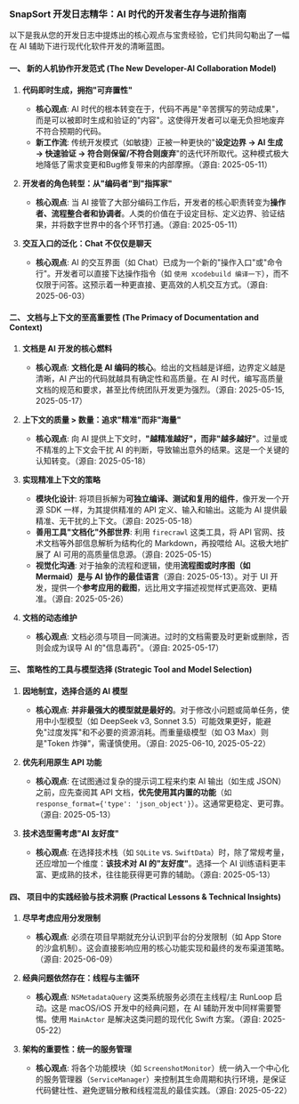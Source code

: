### SnapSort 开发日志精华：AI 时代的开发者生存与进阶指南

以下是我从您的开发日志中提炼出的核心观点与宝贵经验，它们共同勾勒出了一幅在 AI 辅助下进行现代化软件开发的清晰蓝图。

#### 一、 新的人机协作开发范式 (The New Developer-AI Collaboration Model)

1. **代码即时生成，拥抱"可弃置性"**
    * **核心观点**: AI 时代的根本转变在于，代码不再是"辛苦撰写的劳动成果"，而是可以被即时生成和验证的"内容"。这使得开发者可以毫无负担地废弃不符合预期的代码。
    * **新工作流**: 传统开发模式（如敏捷）正被一种更快的"**设定边界 → AI 生成 → 快速验证 → 符合则保留/不符合则废弃**"的迭代环所取代。这种模式极大地降低了需求变更和Bug修复带来的内部摩擦。（源自: 2025-05-11）

2. **开发者的角色转型：从"编码者"到"指挥家"**
    * **核心观点**: 当 AI 接管了大部分编码工作后，开发者的核心职责转变为**操作者、流程整合者和协调者**。人类的价值在于设定目标、定义边界、验证结果，并将数字世界中的各个环节打通。（源自: 2025-05-11）

3. **交互入口的泛化：Chat 不仅仅是聊天**
    * **核心观点**: AI 的交互界面（如 Chat）已成为一个新的"操作入口"或"命令行"。开发者可以直接下达操作指令（如 `使用 xcodebuild 编译一下`），而不仅限于问答。这预示着一种更直接、更高效的人机交互方式。（源自: 2025-06-03）

#### 二、 文档与上下文的至高重要性 (The Primacy of Documentation and Context)

1. **文档是 AI 开发的核心燃料**
    * **核心观点**: **文档化是 AI 编码的核心**。给出的文档越是详细，边界定义越是清晰，AI 产出的代码就越具有确定性和高质量。在 AI 时代，编写高质量文档的规范和要求，甚至比传统团队开发更为强烈。（源自: 2025-05-15, 2025-05-17）

2. **上下文的质量 > 数量：追求"精准"而非"海量"**
    * **核心观点**: 向 AI 提供上下文时，**"越精准越好"，而非"越多越好"**。过量或不精准的上下文会干扰 AI 的判断，导致输出意外的结果。这是一个关键的认知转变。（源自: 2025-05-18）

3. **实现精准上下文的策略**
    * **模块化设计**: 将项目拆解为**可独立编译、测试和复用的组件**，像开发一个开源 SDK 一样，为其提供精准的 API 定义、输入和输出。这能为 AI 提供最精准、无干扰的上下文。（源自: 2025-05-18）
    * **善用工具"文档化"外部世界**: 利用 `firecrawl` 这类工具，将 API 官网、技术文档等外部信息解析为结构化的 Markdown，再投喂给 AI。这极大地扩展了 AI 可用的高质量信息源。（源自: 2025-05-15）
    * **视觉化沟通**: 对于抽象的流程和逻辑，使用**流程图或时序图（如 Mermaid）是与 AI 协作的最佳语言**（源自: 2025-05-13）。对于 UI 开发，提供一个**参考应用的截图**，远比用文字描述视觉样式更高效、更精准。（源自: 2025-05-26）

4. **文档的动态维护**
    * **核心观点**: 文档必须与项目一同演进。过时的文档需要及时更新或删除，否则会成为误导 AI 的"信息毒药"。（源自: 2025-05-17）

#### 三、 策略性的工具与模型选择 (Strategic Tool and Model Selection)

1. **因地制宜，选择合适的 AI 模型**
    * **核心观点**: **并非最强大的模型就是最好的**。对于修改小问题或简单任务，使用中小型模型（如 DeepSeek v3, Sonnet 3.5）可能效果更好，能避免"过度发挥"和不必要的资源消耗。而重量级模型（如 O3 Max）则是"Token 炸弹"，需谨慎使用。（源自: 2025-06-10, 2025-05-22）

2. **优先利用原生 API 功能**
    * **核心观点**: 在试图通过复杂的提示词工程来约束 AI 输出（如生成 JSON）之前，应先查阅其 API 文档，**优先使用其内置的功能**（如 `response_format={'type': 'json_object'}`）。这通常更稳定、更可靠。（源自: 2025-05-13）

3. **技术选型需考虑"AI 友好度"**
    * **核心观点**: 在选择技术栈（如 `SQLite` vs. `SwiftData`）时，除了常规考量，还应增加一个维度：**该技术对 AI 的"友好度"**。选择一个 AI 训练语料更丰富、更成熟的技术，往往能获得更可靠的辅助。（源自: 2025-05-13）

#### 四、 项目中的实践经验与技术洞察 (Practical Lessons & Technical Insights)

1. **尽早考虑应用分发限制**
    * **核心观点**: 必须在项目早期就充分认识到平台的分发限制（如 App Store 的沙盒机制）。这会直接影响应用的核心功能实现和最终的发布渠道策略。（源自: 2025-06-09）

2. **经典问题依然存在：线程与主循环**
    * **核心观点**: `NSMetadataQuery` 这类系统服务必须在主线程/主 RunLoop 启动。这是 macOS/iOS 开发中的经典问题，在 AI 辅助开发中同样需要警惕。使用 `MainActor` 是解决这类问题的现代化 Swift 方案。（源自: 2025-05-22）

3. **架构的重要性：统一的服务管理**
    * **核心观点**: 将各个功能模块（如 `ScreenshotMonitor`）统一纳入一个中心化的服务管理器（`ServiceManager`）来控制其生命周期和执行环境，是保证代码健壮性、避免逻辑分散和线程混乱的最佳实践。（源自: 2025-05-22）
